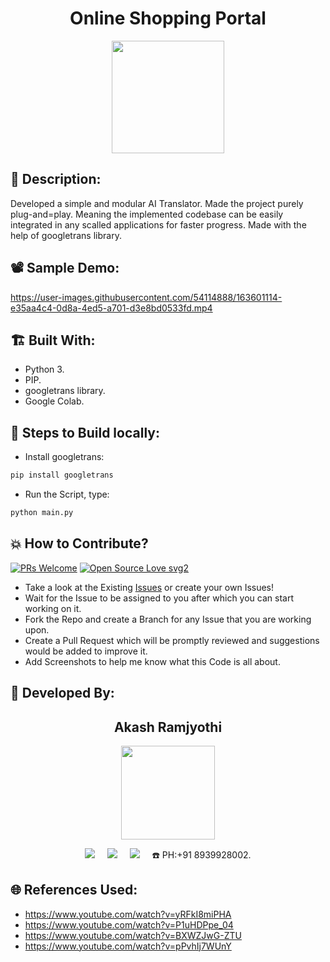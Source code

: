 <h1 align="center">Online Shopping Portal</h1>

<p align="center">
<img src="https://user-images.githubusercontent.com/54114888/163600396-989412f3-93a5-4755-83e6-0add2b305093.png" width="180" height="180">
</p>

## 📜 Description:
Developed a simple and modular AI Translator. Made the project purely plug-and=play. Meaning the implemented codebase can be easily integrated in any scalled applications for faster progress. Made with the help of googletrans library.

## 📽 Sample Demo:
https://user-images.githubusercontent.com/54114888/163601114-e35aa4c4-0d8a-4ed5-a701-d3e8bd0533fd.mp4

## 🏗 Built With:
- Python 3.
- PIP.
- googletrans library.
- Google Colab.

## 🧪 Steps to Build locally:
- Install googletrans: 
```bash
pip install googletrans
```

- Run the Script, type: 
```bash
python main.py
```

## 💥 How to Contribute?

[![PRs Welcome](https://img.shields.io/badge/PRs-welcome-brightgreen.svg?style=flat-square)](http://makeapullrequest.com)
[![Open Source Love svg2](https://badges.frapsoft.com/os/v2/open-source.svg?v=103)](https://github.com/ellerbrock/open-source-badges/) 

- Take a look at the Existing [Issues](https://github.com/Akash-Ramjyothi/AI-Translator/ssues) or create your own Issues!
- Wait for the Issue to be assigned to you after which you can start working on it.
- Fork the Repo and create a Branch for any Issue that you are working upon.
- Create a Pull Request which will be promptly reviewed and suggestions would be added to improve it.
- Add Screenshots to help me know what this Code is all about.

## 👦 Developed By:
<h2 align="center">Akash Ramjyothi</h2>
<p align="center">
  <a href="https://github.com/Akash-Ramjyothi"><img src="https://avatars.githubusercontent.com/u/54114888?v=4" width=150px height=150px /></a> 
    
<p align="center">
  <a target="_blank"href="https://www.linkedin.com/in/akash-ramjyothi/"><img src="https://img.shields.io/badge/linkedin-%230077B5.svg?&style=for-the-badge&logo=linkedin&logoColor=white" /></a>&nbsp;&nbsp;&nbsp;&nbsp;
  <a href="mailto:akash.ramjyothi@gmail.com?subject=Hello%20Akash,%20From%20Github"><img src="https://img.shields.io/badge/gmail-%23D14836.svg?&style=for-the-badge&logo=gmail&logoColor=white" /></a>&nbsp;&nbsp;&nbsp;&nbsp;
  <a href="https://www.instagram.com/akash.ramjyothi/"><img src="https://img.shields.io/badge/instagram-%23D14836.svg?&style=for-the-badge&logo=instagram&logoColor=pink" /></a>&nbsp;&nbsp;&nbsp;&nbsp;
  ☎️ PH:+91 8939928002.
</p>

## 🌐 References Used:
- https://www.youtube.com/watch?v=yRFkI8miPHA
- https://www.youtube.com/watch?v=P1uHDPpe_04
- https://www.youtube.com/watch?v=BXWZJwG-ZTU
- https://www.youtube.com/watch?v=pPvhIj7WUnY
